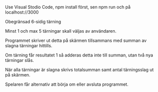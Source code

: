 Use Visual Stodio Code, npm install först, sen npm run och på localhost://3000

Obegränsad 6-sidig tärning

Minst 1 och max 5 tärningar skall väljas av användaren.

Programmet skriver ut detta på skärmen tillsammans med summan av slagna tärningar hittills.

Om tärning får resultatet 1 så adderas detta inte till summan, utan två nya tärningar slås.

När alla tärningar är slagna skrivs totalsumman samt antal tärningsslag ut på skärmen.

Spelaren får alternativ att börja om eller avsluta programmet.
